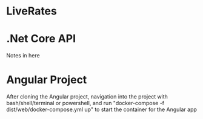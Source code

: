 # LiveRates

# .Net Core API

Notes in here

# Angular Project

After cloning the Angular project, navigation into the project with bash/shell/terminal or powershell, and run "docker-compose -f dist/web/docker-compose.yml up" to start the container for the Angular app